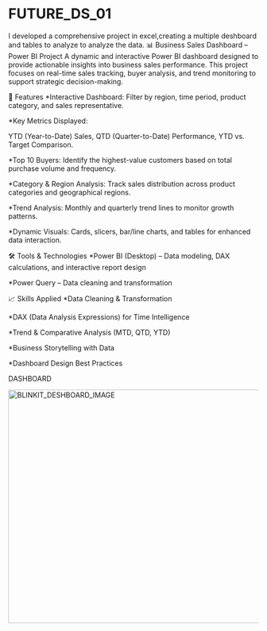 # FUTURE_DS_01
I developed a comprehensive project in excel,creating a multiple deshboard and tables to analyze to analyze the data.
📊 Business Sales Dashboard – Power BI Project A dynamic and interactive Power BI dashboard designed to provide actionable insights into business sales performance. This project focuses on real-time sales tracking, buyer analysis, and trend monitoring to support strategic decision-making.

🧩 Features *Interactive Dashboard: Filter by region, time period, product category, and sales representative.

*Key Metrics Displayed:

YTD (Year-to-Date) Sales, QTD (Quarter-to-Date) Performance, YTD vs. Target Comparison.

*Top 10 Buyers: Identify the highest-value customers based on total purchase volume and frequency.

*Category & Region Analysis: Track sales distribution across product categories and geographical regions.

*Trend Analysis: Monthly and quarterly trend lines to monitor growth patterns.

*Dynamic Visuals: Cards, slicers, bar/line charts, and tables for enhanced data interaction.

🛠 Tools & Technologies *Power BI (Desktop) – Data modeling, DAX calculations, and interactive report design

*Power Query – Data cleaning and transformation

📈 Skills Applied *Data Cleaning & Transformation

*DAX (Data Analysis Expressions) for Time Intelligence

*Trend & Comparative Analysis (MTD, QTD, YTD)

*Business Storytelling with Data

*Dashboard Design Best Practices

DASHBOARD 


<img width="838" height="470" alt="BLINKIT_DESHBOARD_IMAGE" src="https://github.com/user-attachments/assets/e8e1f224-bcfb-4f52-998c-712cd3c09e90" />
